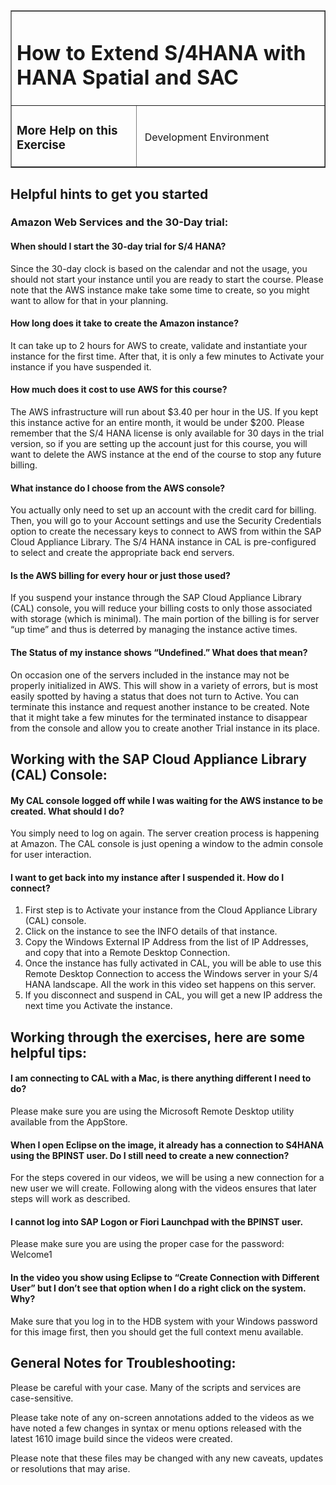 <table width=100% border=>
<tr><td colspan=2><h1>How to Extend S/4HANA with HANA Spatial and SAC&nbsp;&nbsp;&nbsp;&nbsp;&nbsp;&nbsp;&nbsp;&nbsp;&nbsp;</h1></td></tr>
<tr><td><h3>More Help on this Exercise</h3></td><td width=60%></br>&nbsp;Development Environment</p></td></tr>
</table>

## Helpful hints to get you started

<h3>Amazon Web Services and the 30-Day trial:</h3>

<h4>When should I start the 30-day trial for S/4 HANA?</h4>

Since the 30-day clock is based on the calendar and not the usage, you should not start your instance until you are ready to start the course. Please note that the AWS instance make take some time to create, so you might want to allow for that in your planning.

<h4>How long does it take to create the Amazon instance?</h4>

It can take up to 2 hours for AWS to create, validate and instantiate your instance for the first time. After that, it is only a few minutes to Activate your instance if you have suspended it.

<h4>How much does it cost to use AWS for this course?</h4>

The AWS infrastructure will run about $3.40 per hour in the US. If you kept this instance active for an entire month, it would be under $200. Please remember that the S/4 HANA license is only available for 30 days in the trial version, so if you are setting up the account just for this course, you will want to delete the AWS instance at the end of the course to stop any future billing.

<h4>What instance do I choose from the AWS console?</h4>

You actually only need to set up an account with the credit card for billing. Then, you will go to your Account settings and use the Security Credentials option to create the necessary keys to connect to AWS from within the SAP Cloud Appliance Library.  The S/4 HANA instance in CAL is pre-configured to select and create the appropriate back end servers.

<h4>Is the AWS billing for every hour or just those used?</h4>

If you suspend your instance through the SAP Cloud Appliance Library (CAL) console, you will reduce your billing costs to only those associated with storage (which is minimal). The main portion of the billing is for server “up time” and thus is deterred by managing the instance active times.

<h4>The Status of my instance shows “Undefined.”  What does that mean?</h4>

On occasion one of the servers included in the instance may not be properly initialized in AWS. This will show in a variety of errors, but is most easily spotted by having a status that does not turn to Active.  You can terminate this instance and request another instance to be created.  Note that it might take a few minutes for the terminated instance to disappear from the console and allow you to create another Trial instance in its place.

## Working with the SAP Cloud Appliance Library (CAL) Console:

<h4>My CAL console logged off while I was waiting for the AWS instance to be created. What should I do?</h4>

You simply need to log on again. The server creation process is happening at Amazon.  The CAL console is just opening a window to the admin console for user interaction.

<h4>I want to get back into my instance after I suspended it. How do I connect?</h4>

1. First step is to Activate your instance from the Cloud Appliance Library (CAL) console.
1. Click on the instance to see the INFO details of that instance.
1. Copy the Windows External IP Address from the list of IP Addresses, and copy that into a Remote Desktop Connection.
1. Once the instance has fully activated in CAL, you will be able to use this Remote Desktop Connection to access the Windows server in your S/4 HANA landscape. All the work in this video set happens on this server.
1. If you disconnect and suspend in CAL, you will get a new IP address the next time you Activate the instance.


## Working through the exercises, here are some helpful tips:

<h4>I am connecting to CAL with a Mac, is there anything different I need to do?</h4>

Please make sure you are using the Microsoft Remote Desktop utility available from the AppStore. 

<h4>When I open Eclipse on the image, it already has a connection to S4HANA using the BPINST user. Do I still need to create a new connection?</h4>

For the steps covered in our videos, we will be using a new connection for a new user we will create. Following along with the videos ensures that later steps will work as described.

<h4>I cannot log into SAP Logon or Fiori Launchpad with the BPINST user.</h4>

Please make sure you are using the proper case for the password: Welcome1

<h4>In the video you show using Eclipse to “Create Connection with Different User” but I don’t see that option when I do a right click on the system.  Why?</h4>

Make sure that you log in to the HDB system with your Windows password for this image first, then you should get the full context menu available.

## General Notes for Troubleshooting:  

Please be careful with your case. Many of the scripts and services are case-sensitive.

Please take note of any on-screen annotations added to the videos as we have noted a few changes in syntax or menu options released with the latest 1610 image build since the videos were created.

Please note that these files may be changed with any new caveats, updates or resolutions that may arise.
